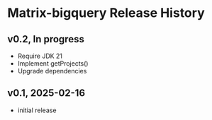 # Matrix-bigquery Release History

## v0.2, In progress
- Require JDK 21
- Implement getProjects()
- Upgrade dependencies

## v0.1, 2025-02-16
- initial release